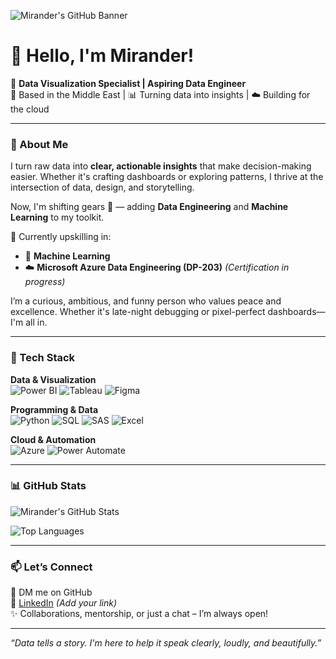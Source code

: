 <!-- Banner or optional header -->
![Mirander's GitHub Banner](https://img.shields.io/badge/Data%20Visualization%20Specialist-%23072447?style=for-the-badge&logo=datadog&logoColor=white)

# 👋 Hello, I'm Mirander!

🎯 **Data Visualization Specialist | Aspiring Data Engineer**  
📍 Based in the Middle East | 📊 Turning data into insights | ☁️ Building for the cloud

---

### 🚀 About Me

I turn raw data into **clear, actionable insights** that make decision-making easier. Whether it's crafting dashboards or exploring patterns, I thrive at the intersection of data, design, and storytelling.

Now, I'm shifting gears 🚧 — adding **Data Engineering** and **Machine Learning** to my toolkit.

💬 Currently upskilling in:
- 🤖 **Machine Learning**
- ☁️ **Microsoft Azure Data Engineering (DP-203)** *(Certification in progress)*

I’m a curious, ambitious, and funny person who values peace and excellence. Whether it's late-night debugging or pixel-perfect dashboards—I'm all in.

---

### 🧰 Tech Stack

**Data & Visualization**  
![Power BI](https://img.shields.io/badge/Power%20BI-F2C811?style=flat&logo=Power%20BI&logoColor=black)
![Tableau](https://img.shields.io/badge/Tableau-E97627?style=flat&logo=Tableau&logoColor=white)
![Figma](https://img.shields.io/badge/Figma-000000?style=flat&logo=figma)

**Programming & Data**  
![Python](https://img.shields.io/badge/Python-3776AB?style=flat&logo=python&logoColor=white)
![SQL](https://img.shields.io/badge/SQL-4479A1?style=flat&logo=postgresql&logoColor=white)
![SAS](https://img.shields.io/badge/SAS-005CAA?style=flat)
![Excel](https://img.shields.io/badge/Excel-217346?style=flat&logo=microsoft-excel&logoColor=white)

**Cloud & Automation**  
![Azure](https://img.shields.io/badge/Azure-0078D4?style=flat&logo=microsoftazure&logoColor=white)
![Power Automate](https://img.shields.io/badge/Power%20Automate-0066FF?style=flat&logo=microsoftpowerautomate&logoColor=white)

---

### 📊 GitHub Stats

![Mirander's GitHub Stats](https://github-readme-stats.vercel.app/api?username=mirandermathenjwa&show_icons=true&theme=tokyonight&rank_icon=github&custom_title=Mirander's+GitHub+Stats)

![Top Languages](https://github-readme-stats.vercel.app/api/top-langs/?username=mirandermathenjwa&layout=compact&theme=tokyonight)

---

### 📫 Let’s Connect

📩 DM me on GitHub  
🔗 [LinkedIn](#) *(Add your link)*  
✨ Collaborations, mentorship, or just a chat – I’m always open!

---

_“Data tells a story. I'm here to help it speak clearly, loudly, and beautifully.”_
